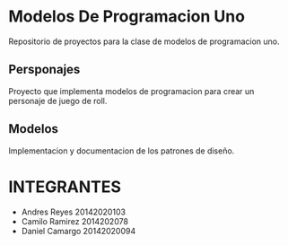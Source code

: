 # Modelos De Programacion Uno

Repositorio de proyectos para la clase de 
modelos de programacion uno. 

## Persponajes

Proyecto que implementa modelos de programacion
para crear un personaje de juego de roll.

## Modelos

Implementacion y documentacion de los patrones 
de diseño. 

# INTEGRANTES

* Andres Reyes 20142020103
* Camilo Ramirez 2014202078
* Daniel Camargo 20142020094
